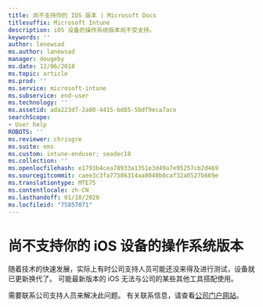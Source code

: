 ```yaml
---
title: 尚不支持你的 IOS 版本 | Microsoft Docs
titlesuffix: Microsoft Intune
description: iOS 设备的操作系统版本尚不受支持。
keywords: ''
author: lenewsad
ms.author: lanewsad
manager: dougeby
ms.date: 12/06/2018
ms.topic: article
ms.prod: ''
ms.service: microsoft-intune
ms.subservice: end-user
ms.technology: ''
ms.assetid: ada223d7-2a80-4415-bd85-5bdf9eca7ace
searchScope:
- User help
ROBOTS: ''
ms.reviewer: chrisgre
ms.suite: ems
ms.custom: intune-enduser; seodec18
ms.collection: ''
ms.openlocfilehash: e1793b4cea70933a1351e3d49a7e95257cb2d469
ms.sourcegitcommit: caee3c3fa77586314aa8040b0caf32a0527b669e
ms.translationtype: MTE75
ms.contentlocale: zh-CN
ms.lasthandoff: 01/10/2020
ms.locfileid: "75857071"
---
```

# <a name="your-ios-devices-operating-system-version-isnt-yet-supported"></a>尚不支持你的 iOS 设备的操作系统版本

随着技术的快速发展，实际上有时公司支持人员可能还没来得及进行测试，设备就已更新换代了。 可能最新版本的 iOS 无法与公司的某些其他工具搭配使用。

需要联系公司支持人员来解决此问题。 有关联系信息，请查看[公司门户网站](https://go.microsoft.com/fwlink/?linkid=2010980)。
